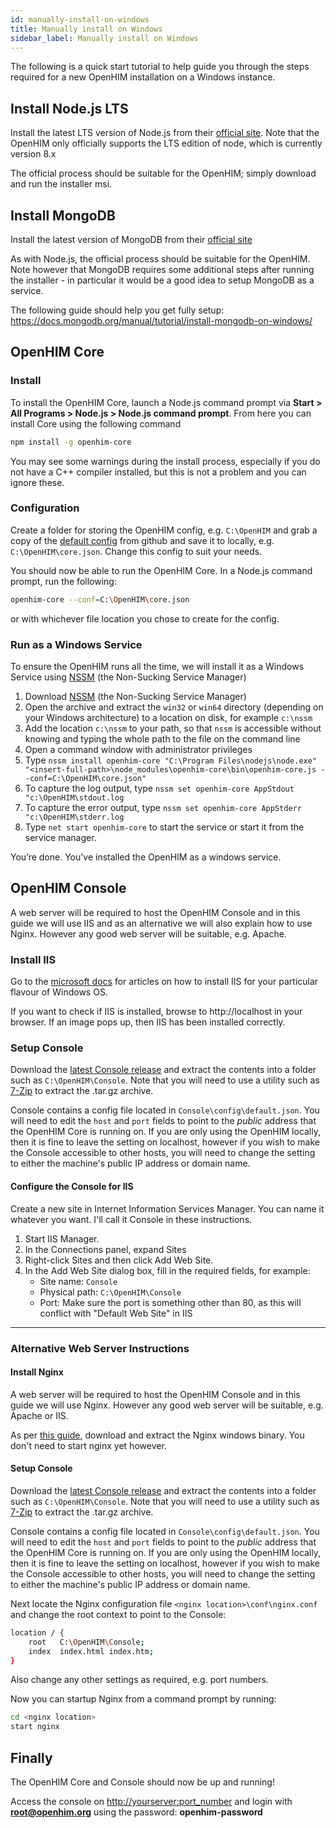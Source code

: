 ```yaml
---
id: manually-install-on-windows
title: Manually install on Windows
sidebar_label: Manually install on Windows
---
```


The following is a quick start tutorial to help guide you through the steps required for a new OpenHIM installation on a Windows instance.

## Install Node.js LTS

Install the latest LTS version of Node.js from their [official site](http://nodejs.org/). Note that the OpenHIM only officially supports the LTS edition of node, which is currently version 8.x

The official process should be suitable for the OpenHIM; simply download and run the installer msi.

## Install MongoDB

Install the latest version of MongoDB from their [official site](https://www.mongodb.org/)

As with Node.js, the official process should be suitable for the OpenHIM. Note however that MongoDB requires some additional steps after running the installer - in particular it would be a good idea to setup MongoDB as a service.

The following guide should help you get fully setup: https://docs.mongodb.org/manual/tutorial/install-mongodb-on-windows/

## OpenHIM Core

### Install

To install the OpenHIM Core, launch a Node.js command prompt via **Start > All Programs > Node.js > Node.js command prompt**. From here you can install Core using the following command

```sh
npm install -g openhim-core
```

You may see some warnings during the install process, especially if you do not have a C++ compiler installed, but this is not a problem and you can ignore these.

### Configuration

Create a folder for storing the OpenHIM config, e.g. `C:\OpenHIM` and grab a copy of the [default config](https://raw.githubusercontent.com/jembi/openhim-core-js/master/config/default.json) from github and save it to locally, e.g. `C:\OpenHIM\core.json`. Change this config to suit your needs.

You should now be able to run the OpenHIM Core. In a Node.js command prompt, run the following:

```sh
openhim-core --conf=C:\OpenHIM\core.json
```

or with whichever file location you chose to create for the config.

### Run as a Windows Service

To ensure the OpenHIM runs all the time, we will install it as a Windows Service using [NSSM](http://nssm.cc/download) (the Non-Sucking Service Manager)

1. Download [NSSM](http://nssm.cc/download) (the Non-Sucking Service Manager)
2. Open the archive and extract the `win32` or `win64` directory (depending on your Windows architecture) to a location on disk, for example `c:\nssm`
3. Add the location `c:\nssm` to your path, so that `nssm` is accessible without knowing and typing the whole path to the file on the command line
4. Open a command window with administrator privileges
5. Type `nssm install openhim-core "C:\Program Files\nodejs\node.exe" "<insert-full-path>\node_modules\openhim-core\bin\openhim-core.js --conf=C:\OpenHIM\core.json"`
6. To capture the log output, type `nssm set openhim-core AppStdout "c:\OpenHIM\stdout.log`
7. To capture the error output, type `nssm set openhim-core AppStderr "c:\OpenHIM\stderr.log`
8. Type `net start openhim-core` to start the service or start it from the service manager.

You’re done. You’ve installed the OpenHIM as a windows service.

## OpenHIM Console

A web server will be required to host the OpenHIM Console and in this guide we will use IIS and as an alternative we will also explain how to use Nginx. However any good web server will be suitable, e.g. Apache.

### Install IIS

Go to the [microsoft docs](http://www.iis.net/learn/install) for articles on how to install IIS for your particular flavour of Windows OS.

If you want to check if IIS is installed, browse to http://localhost in your browser. If an image pops up, then IIS has been installed correctly.

### Setup Console

Download the [latest Console release](https://github.com/jembi/openhim-console/releases/latest) and extract the contents into a folder such as `C:\OpenHIM\Console`. Note that you will need to use a utility such as [7-Zip](http://www.7-zip.org/) to extract the .tar.gz archive.

Console contains a config file located in `Console\config\default.json`. You will need to edit the `host` and `port` fields to point to the _public_ address that the OpenHIM Core is running on. If you are only using the OpenHIM locally, then it is fine to leave the setting on localhost, however if you wish to make the Console accessible to other hosts, you will need to change the setting to either the machine's public IP address or domain name.

#### Configure the Console for IIS

Create a new site in Internet Information Services Manager. You can name it whatever you want. I'll call it Console in these instructions.

1. Start IIS Manager.
1. In the Connections panel, expand Sites
1. Right-click Sites and then click Add Web Site.
1. In the Add Web Site dialog box, fill in the required fields, for example:
   - Site name: `Console`
   - Physical path: `C:\OpenHIM\Console`
   - Port: Make sure the port is something other than 80, as this will conflict with "Default Web Site" in IIS

---

### Alternative Web Server Instructions

#### Install Nginx

A web server will be required to host the OpenHIM Console and in this guide we will use Nginx. However any good web server will be suitable, e.g. Apache or IIS.

As per [this guide](https://www.nginx.com/resources/wiki/start/topics/tutorials/install/), download and extract the Nginx windows binary. You don't need to start nginx yet however.

#### Setup Console

Download the [latest Console release](https://github.com/jembi/openhim-console/releases/latest) and extract the contents into a folder such as `C:\OpenHIM\Console`. Note that you will need to use a utility such as [7-Zip](http://www.7-zip.org/) to extract the .tar.gz archive.

Console contains a config file located in `Console\config\default.json`. You will need to edit the `host` and `port` fields to point to the _public_ address that the OpenHIM Core is running on. If you are only using the OpenHIM locally, then it is fine to leave the setting on localhost, however if you wish to make the Console accessible to other hosts, you will need to change the setting to either the machine's public IP address or domain name.

Next locate the Nginx configuration file `<nginx location>\conf\nginx.conf` and change the root context to point to the Console:

```sh
location / {
    root   C:\OpenHIM\Console;
    index  index.html index.htm;
}
```

Also change any other settings as required, e.g. port numbers.

Now you can startup Nginx from a command prompt by running:

```sh
cd <nginx location>
start nginx
```

## Finally

The OpenHIM Core and Console should now be up and running!

Access the console on <http://yourserver:port_number> and login with **root@openhim.org** using the password: **openhim-password**

